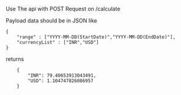 Use The api with POST Request on /calculate 

Payload data should be in JSON like
```
{
    "range" : ["YYYY-MM-DD(StartDate)","YYYY-MM-DD(EndDate)"],
    "currencyList" : ["INR","USD"]
}
```
returns 

```
    {
        "INR": 79.40653913043491,
        "USD": 1.104747826086957
    }
```